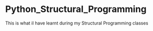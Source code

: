 # Python_Structural_Programming
This is what iI have learnt during my Structural Programming classes
